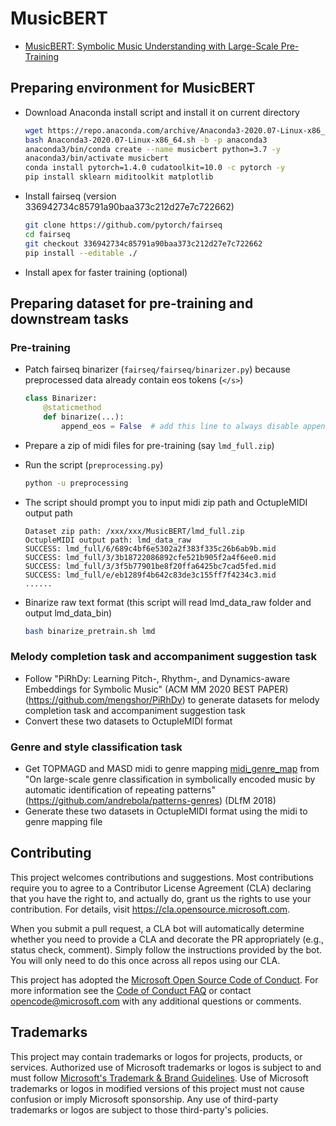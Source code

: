 # MusicBERT

* [MusicBERT: Symbolic Music Understanding with Large-Scale Pre-Training](https://arxiv.org/pdf/2106.05630.pdf)

## Preparing environment for MusicBERT

* Download Anaconda install script and install it on current directory

  ```bash
  wget https://repo.anaconda.com/archive/Anaconda3-2020.07-Linux-x86_64.sh
  bash Anaconda3-2020.07-Linux-x86_64.sh -b -p anaconda3
  anaconda3/bin/conda create --name musicbert python=3.7 -y
  anaconda3/bin/activate musicbert
  conda install pytorch=1.4.0 cudatoolkit=10.0 -c pytorch -y
  pip install sklearn miditoolkit matplotlib
  ```

* Install fairseq (version 336942734c85791a90baa373c212d27e7c722662)

  ```bash
  git clone https://github.com/pytorch/fairseq
  cd fairseq
  git checkout 336942734c85791a90baa373c212d27e7c722662
  pip install --editable ./
  ```

* Install apex for faster training (optional)

## Preparing dataset for pre-training and downstream tasks

### Pre-training

* Patch fairseq binarizer (`fairseq/fairseq/binarizer.py`) because preprocessed data already contain eos tokens (`</s>`)

  ```python
  class Binarizer:
      @staticmethod
      def binarize(...):
          append_eos = False  # add this line to always disable append_eos functionality of binarizer
  ```

* Prepare a zip of midi files for pre-training (say `lmd_full.zip`)

* Run the script (`preprocessing.py`)

  ```bash
  python -u preprocessing
  ```

* The script should prompt you to input midi zip path and OctupleMIDI output path

  ```
  Dataset zip path: /xxx/xxx/MusicBERT/lmd_full.zip
  OctupleMIDI output path: lmd_data_raw
  SUCCESS: lmd_full/6/689c4bf6e5302a2f383f335c26b6ab9b.mid
  SUCCESS: lmd_full/3/3b18722086892cfe521b905f2a4f6ee0.mid
  SUCCESS: lmd_full/3/3f5b77901be8f20ffa6425bc7cad5fed.mid
  SUCCESS: lmd_full/e/eb1289f4b642c83de3c155ff7f4234c3.mid
  ......
  ```

* Binarize raw text format (this script will read lmd_data_raw folder and output lmd_data_bin)

  ```bash
  bash binarize_pretrain.sh lmd
  ```

### Melody completion task and accompaniment suggestion task

* Follow "PiRhDy: Learning Pitch-, Rhythm-, and Dynamics-aware Embeddings for Symbolic Music" (ACM MM 2020 BEST PAPER) (https://github.com/mengshor/PiRhDy) to generate datasets for melody completion task and accompaniment suggestion task
* Convert these two datasets to OctupleMIDI format

### Genre and style classification task

* Get TOPMAGD and MASD midi to genre mapping [midi_genre_map](https://github.com/andrebola/patterns-genres/blob/master/data/midi_genre_map.json) from "On large-scale genre classification in symbolically encoded music by automatic identification of repeating patterns" (https://github.com/andrebola/patterns-genres) (DLfM 2018)
* Generate these two datasets in OctupleMIDI format using the midi to genre mapping file

## Contributing

This project welcomes contributions and suggestions.  Most contributions require you to agree to a
Contributor License Agreement (CLA) declaring that you have the right to, and actually do, grant us
the rights to use your contribution. For details, visit https://cla.opensource.microsoft.com.

When you submit a pull request, a CLA bot will automatically determine whether you need to provide
a CLA and decorate the PR appropriately (e.g., status check, comment). Simply follow the instructions
provided by the bot. You will only need to do this once across all repos using our CLA.

This project has adopted the [Microsoft Open Source Code of Conduct](https://opensource.microsoft.com/codeofconduct/).
For more information see the [Code of Conduct FAQ](https://opensource.microsoft.com/codeofconduct/faq/) or
contact [opencode@microsoft.com](mailto:opencode@microsoft.com) with any additional questions or comments.

## Trademarks

This project may contain trademarks or logos for projects, products, or services. Authorized use of Microsoft 
trademarks or logos is subject to and must follow 
[Microsoft's Trademark & Brand Guidelines](https://www.microsoft.com/en-us/legal/intellectualproperty/trademarks/usage/general).
Use of Microsoft trademarks or logos in modified versions of this project must not cause confusion or imply Microsoft sponsorship.
Any use of third-party trademarks or logos are subject to those third-party's policies.